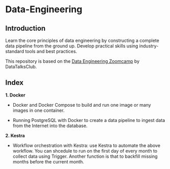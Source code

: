 # Data-Engineering

## Introduction

Learn the core principles of data engineering by constructing a complete data pipeline from the ground up. Develop practical skills using industry-standard tools and best practices.

This repository is based on the [Data Engineering Zoomcamp](https://github.com/DataTalksClub/data-engineering-zoomcamp) by DataTalksClub.

## Index

**1. Docker**

- Docker and Docker Compose to build and run one image or many images in one container.

- Running PostgreSQL with Docker to create a data pipeline to ingest data from the Internet into the database.

**2. Kestra**

- Workflow orchestration with Kestra: use Kestra to automate the above workflow. You can shcedule to run on the first day of every month to collect data using Trigger. Another function is that to backfill missing months before the current month.


